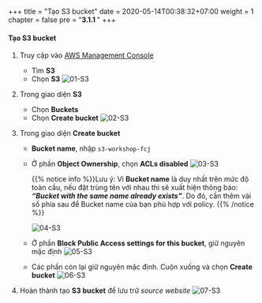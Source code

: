 +++
title = "Tạo S3 bucket"
date = 2020-05-14T00:38:32+07:00
weight = 1
chapter = false
pre = "<b>3.1.1 </b>"
+++

#### Tạo S3 bucket

1.  Truy cập vào
    [AWS Management Console](https://ap-southeast-1.console.aws.amazon.com/console/home?nc2=h_ct&src=header-signin&region=ap-southeast-1)

    - Tìm **S3**
    - Chọn **S3**
      ![01-S3](/images/3/3-s3-01.png?width=90pc)

2.  Trong giao diện **S3**

    - Chọn **Buckets**
    - Chọn **Create bucket**
      ![02-S3](/images/3/3-s3-02.png?width=90pc)

3.  Trong giao diện **Create bucket**

    - **Bucket name**, nhập `s3-workshop-fcj`
    - Ở phần **Object Ownership**, chọn **ACLs disabled**
      ![03-S3](/images/3/3-s3-03.png?width=90pc)

      {{% notice info %}}Lưu ý: Vì **Bucket name** là duy nhất trên mức độ toàn cầu, nếu đặt trùng tên với nhau thì sẽ xuất hiện thông báo: _**“Bucket with the same name already exists”**_. Do đó, cần thêm vài số phía sau để Bucket name của bạn phù hợp với policy.
      {{% /notice %}}

      ![04-S3](/images/3/3-s3-04.png?width=90pc)

    - Ở phần **Block Public Access settings for this bucket**, giữ nguyên mặc định
      ![05-S3](/images/3/3-s3-05.png?width=90pc)

    - Các phần còn lại giữ nguyên mặc định. Cuộn xuống và chọn **Create bucket**
      ![06-S3](/images/3/3-s3-06.png?width=90pc)

4.  Hoàn thành tạo **S3 bucket** để lưu trữ _source website_
    ![07-S3](/images/3/3-s3-07.png?width=90pc)
